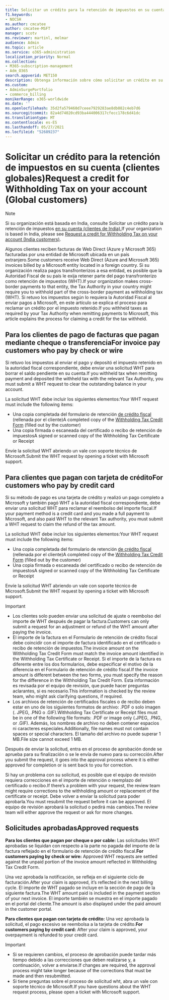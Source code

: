 ```yaml
---
title: Solicitar un crédito para la retención de impuestos en su cuenta (clientes globales)
f1.keywords:
- NOCSH
ms.author: cmcatee
author: cmcatee-MSFT
manager: scotv
ms.reviewer: martinl, melmar
audience: Admin
ms.topic: article
ms.service: o365-administration
localization_priority: Normal
ms.collection:
- M365-subscription-management
- Adm_O365
search.appverid: MET150
description: Obtenga información sobre cómo solicitar un crédito en su cuenta para la retención de impuestos que pagó. Este artículo se aplica a clientes de todo el mundo, excepto india.
ms.custom:
- AdminSurgePortfolio
- commerce_billing
monikerRange: o365-worldwide
ms.date: ''
ms.openlocfilehash: 35d2fa579460d7ceee7929283ae8db082c4eb7d6
ms.sourcegitcommit: 82a4d74020cd93ba444006317cfecc178c6d41dc
ms.translationtype: MT
ms.contentlocale: es-ES
ms.lasthandoff: 05/27/2021
ms.locfileid: "52689237"
---
```

# <a name="request-a-credit-for-withholding-tax-on-your-account-global-customers"></a><span data-ttu-id="f9150-104">Solicitar un crédito para la retención de impuestos en su cuenta (clientes globales)</span><span class="sxs-lookup"><span data-stu-id="f9150-104">Request a credit for Withholding Tax on your account (Global customers)</span></span>

> [!NOTE]
>
> <span data-ttu-id="f9150-105">Si su organización está basada en India, consulte Solicitar un crédito para la retención de impuestos [en su cuenta (clientes de India).](withholding-tax-credit-india.md)</span><span class="sxs-lookup"><span data-stu-id="f9150-105">If your organization is based in India, please see [Request a credit for Withholding Tax on your account (India customers)](withholding-tax-credit-india.md).</span></span>

<span data-ttu-id="f9150-106">Algunos clientes reciben facturas de Web Direct (Azure y Microsoft 365) facturadas por una entidad de Microsoft ubicada en un país extranjero.</span><span class="sxs-lookup"><span data-stu-id="f9150-106">Some customers receive Web Direct (Azure and Microsoft 365) invoices billed by a Microsoft entity located in a foreign country.</span></span> <span data-ttu-id="f9150-107">Si su organización realiza pagos transfronterizos a esa entidad, es posible que la Autoridad Fiscal de su país le exija retener parte del pago transfronterizo como retención de impuestos (WHT).</span><span class="sxs-lookup"><span data-stu-id="f9150-107">If your organization makes cross-border payments to that entity, the Tax Authority in your country might require you to withhold part of the cross-border payment as withholding tax (WHT).</span></span> <span data-ttu-id="f9150-108">Si retuvo los impuestos según lo requiera la Autoridad Fiscal al enviar pagos a Microsoft, en este artículo se explica el proceso para reclamar un crédito por el impuesto retenido.</span><span class="sxs-lookup"><span data-stu-id="f9150-108">If you withheld taxes as required by your Tax Authority when remitting  payments to Microsoft, this article explains the process for claiming a credit for the tax withheld.</span></span>

## <a name="for-invoice-pay-customers-who-pay-by-check-or-wire"></a><span data-ttu-id="f9150-109">Para los clientes de pago de facturas que pagan mediante cheque o transferencia</span><span class="sxs-lookup"><span data-stu-id="f9150-109">For invoice pay customers who pay by check or wire</span></span>

<span data-ttu-id="f9150-110">Si retuvo los impuestos al enviar el pago y depositó el impuesto retenido en la autoridad fiscal correspondiente, debe enviar una solicitud WHT para borrar el saldo pendiente en su cuenta.</span><span class="sxs-lookup"><span data-stu-id="f9150-110">If you withheld tax when remitting payment and deposited the withheld tax with the relevant Tax Authority, you must submit a WHT request to clear the outstanding balance in your account.</span></span>

<span data-ttu-id="f9150-111">La solicitud WHT debe incluir los siguientes elementos:</span><span class="sxs-lookup"><span data-stu-id="f9150-111">Your WHT request must include the following items:</span></span>

- <span data-ttu-id="f9150-112">Una copia completada del formulario de retención [de crédito fiscal](https://download.microsoft.com/download/a/a/f/aaf8306b-79d4-455b-975f-41ce9e67b9cb/wht%20credit%20form%20-%20global.docx) (rellenada por el cliente)</span><span class="sxs-lookup"><span data-stu-id="f9150-112">A completed copy of the [Withholding Tax Credit Form](https://download.microsoft.com/download/a/a/f/aaf8306b-79d4-455b-975f-41ce9e67b9cb/wht%20credit%20form%20-%20global.docx) (filled out by the customer)</span></span>
- <span data-ttu-id="f9150-113">Una copia firmada o escaneada del certificado o recibo de retención de impuestos</span><span class="sxs-lookup"><span data-stu-id="f9150-113">A signed or scanned copy of the Withholding Tax Certificate or Receipt</span></span>

<span data-ttu-id="f9150-114">Envíe la solicitud WHT abriendo un vale con soporte técnico de Microsoft.</span><span class="sxs-lookup"><span data-stu-id="f9150-114">Submit the WHT request by opening a ticket with Microsoft support.</span></span>

## <a name="for-customers-who-pay-by-credit-card"></a><span data-ttu-id="f9150-115">Para clientes que pagan con tarjeta de crédito</span><span class="sxs-lookup"><span data-stu-id="f9150-115">For customers who pay by credit card</span></span>

<span data-ttu-id="f9150-116">Si su método de pago es una tarjeta de crédito y realizó un pago completo a Microsoft y también pagó WHT a la autoridad fiscal correspondiente, debe enviar una solicitud WHT para reclamar el reembolso del importe fiscal.</span><span class="sxs-lookup"><span data-stu-id="f9150-116">If your payment method is a credit card and you made a full payment to Microsoft, and also paid WHT to the relevant Tax authority, you must submit a WHT request to claim the refund of the tax amount.</span></span>

<span data-ttu-id="f9150-117">La solicitud WHT debe incluir los siguientes elementos:</span><span class="sxs-lookup"><span data-stu-id="f9150-117">Your WHT request must include the following items:</span></span>

- <span data-ttu-id="f9150-118">Una copia completada del formulario de retención [de crédito fiscal](https://download.microsoft.com/download/a/a/f/aaf8306b-79d4-455b-975f-41ce9e67b9cb/wht%20credit%20form%20-%20global.docx) (rellenada por el cliente)</span><span class="sxs-lookup"><span data-stu-id="f9150-118">A completed copy of the [Withholding Tax Credit Form](https://download.microsoft.com/download/a/a/f/aaf8306b-79d4-455b-975f-41ce9e67b9cb/wht%20credit%20form%20-%20global.docx) (filled out by the customer)</span></span>
- <span data-ttu-id="f9150-119">Una copia firmada o escaneada del certificado o recibo de retención de impuestos</span><span class="sxs-lookup"><span data-stu-id="f9150-119">A signed or scanned copy of the Withholding Tax Certificate or Receipt</span></span>

<span data-ttu-id="f9150-120">Envíe la solicitud WHT abriendo un vale con soporte técnico de Microsoft.</span><span class="sxs-lookup"><span data-stu-id="f9150-120">Submit the WHT request by opening a ticket with Microsoft support.</span></span>

> [!IMPORTANT]
>
> - <span data-ttu-id="f9150-121">Los clientes solo pueden enviar una solicitud de ajuste o reembolso del importe de WHT después de pagar la factura.</span><span class="sxs-lookup"><span data-stu-id="f9150-121">Customers can only submit a request for an adjustment or refund of the WHT amount after paying the invoice.</span></span>
> - <span data-ttu-id="f9150-122">El importe de la factura en el Formulario de retención de crédito fiscal debe coincidir con el importe de factura identificado en el certificado o recibo de retención de impuestos.</span><span class="sxs-lookup"><span data-stu-id="f9150-122">The invoice amount on the Withholding Tax Credit Form must match the invoice amount identified in the Withholding Tax Certificate or Receipt.</span></span> <span data-ttu-id="f9150-123">Si el importe de la factura es diferente entre los dos formularios, debe especificar el motivo de la diferencia en el Formulario de retención de crédito fiscal.</span><span class="sxs-lookup"><span data-stu-id="f9150-123">If the invoice amount is different between the two forms, you must specify the reason for the difference in the Withholding Tax Credit Form.</span></span> <span data-ttu-id="f9150-124">Esta información es revisada por el equipo de revisión, que puede hacer preguntas aclarantes, si es necesario.</span><span class="sxs-lookup"><span data-stu-id="f9150-124">This information is checked by the review team, who might ask clarifying questions, if required.</span></span>
> - <span data-ttu-id="f9150-125">Los archivos de retención de certificados fiscales o de recibo deben estar en uno de los siguientes formatos de archivo: .PDF o solo imagen (. JPEG, .PNG o .GIF).</span><span class="sxs-lookup"><span data-stu-id="f9150-125">Withholding Tax Certificate or Receipt files must be in one of the following file formats: .PDF or image only (.JPEG, .PNG, or .GIF).</span></span> <span data-ttu-id="f9150-126">Además, los nombres de archivo no deben contener espacios ni caracteres especiales.</span><span class="sxs-lookup"><span data-stu-id="f9150-126">Additionally, file names must not contain spaces or special characters.</span></span> <span data-ttu-id="f9150-127">El tamaño del archivo no puede superar 1 MB.</span><span class="sxs-lookup"><span data-stu-id="f9150-127">File size cannot exceed 1 MB.</span></span>

<span data-ttu-id="f9150-128">Después de enviar la solicitud, entra en el proceso de aprobación donde se aprueba para su finalización o se le envía de nuevo para su corrección.</span><span class="sxs-lookup"><span data-stu-id="f9150-128">After you submit the request, it goes into the approval process where it is either approved for completion or is sent back to you for correction.</span></span>

<span data-ttu-id="f9150-129">Si hay un problema con su solicitud, es posible que el equipo de revisión requiera correcciones en el importe de retención o reemplazo del certificado o recibo.</span><span class="sxs-lookup"><span data-stu-id="f9150-129">If there’s a problem with your request, the review team might require corrections to the withholding amount or replacement of the certificate or receipt.</span></span> <span data-ttu-id="f9150-130">Debe volver a enviar la solicitud para poder aprobarla.</span><span class="sxs-lookup"><span data-stu-id="f9150-130">You must resubmit the request before it can be approved.</span></span> <span data-ttu-id="f9150-131">El equipo de revisión aprobará la solicitud o pedirá más cambios.</span><span class="sxs-lookup"><span data-stu-id="f9150-131">The review team will either approve the request or ask for more changes.</span></span>

## <a name="approved-requests"></a><span data-ttu-id="f9150-132">Solicitudes aprobadas</span><span class="sxs-lookup"><span data-stu-id="f9150-132">Approved requests</span></span>

<span data-ttu-id="f9150-133">**Para los clientes que pagan por cheque o por cable:** Las solicitudes WHT aprobadas se liquidan con respecto a la parte no pagada del importe de la factura reflejado en el formulario de retención de crédito fiscal.</span><span class="sxs-lookup"><span data-stu-id="f9150-133">**For customers paying by check or wire:** Approved WHT requests are settled against the unpaid portion of the invoice amount reflected in Withholding Tax Credit Form.</span></span>

<span data-ttu-id="f9150-134">Una vez aprobada la notificación, se refleja en el siguiente ciclo de facturación.</span><span class="sxs-lookup"><span data-stu-id="f9150-134">After your claim is approved, it’s reflected in the next billing cycle.</span></span> <span data-ttu-id="f9150-135">El importe de WHT pagado se incluye en la sección de pago de la siguiente factura.</span><span class="sxs-lookup"><span data-stu-id="f9150-135">The WHT amount paid is included in the payment section of your next invoice.</span></span> <span data-ttu-id="f9150-136">El importe también se muestra en el importe pagado en el portal del cliente.</span><span class="sxs-lookup"><span data-stu-id="f9150-136">The amount is also displayed under the paid amount in the customer portal.</span></span>

<span data-ttu-id="f9150-137">**Para clientes que pagan con tarjeta de crédito:** Una vez aprobada la solicitud, el pago excesivo se reembolsa a la tarjeta de crédito.</span><span class="sxs-lookup"><span data-stu-id="f9150-137">**For customers paying by credit card:** After your claim is approved, your overpayment is refunded to your credit card.</span></span>

> [!IMPORTANT]
>
> - <span data-ttu-id="f9150-138">Si se requieren cambios, el proceso de aprobación puede tardar más tiempo debido a las correcciones que deben realizarse y, a continuación, volver a enviarse.</span><span class="sxs-lookup"><span data-stu-id="f9150-138">If changes are required, the approval process might take longer because of the corrections that must be made and then resubmitted.</span></span>
> - <span data-ttu-id="f9150-139">Si tiene preguntas sobre el proceso de solicitud wht, abra un vale con soporte técnico de Microsoft.</span><span class="sxs-lookup"><span data-stu-id="f9150-139">If you have questions about the WHT request process, please open a ticket with Microsoft support.</span></span>

